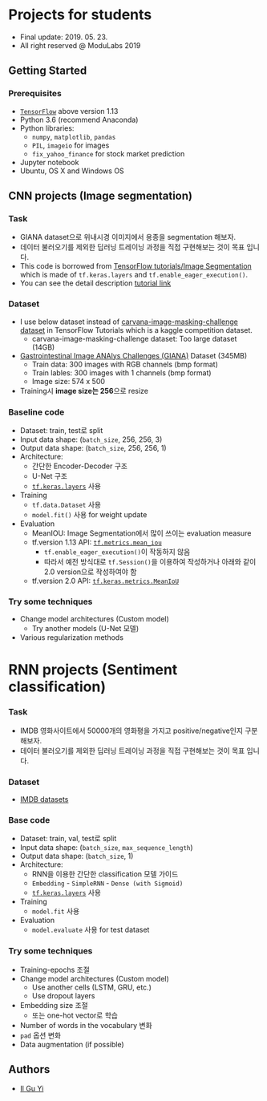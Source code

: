 # Projects for students 
* Final update: 2019. 05. 23.
* All right reserved @ ModuLabs 2019


## Getting Started

### Prerequisites
* [`TensorFlow`](https://www.tensorflow.org) above version 1.13
* Python 3.6 (recommend Anaconda)
* Python libraries:
  * `numpy`, `matplotlib`, `pandas`
  * `PIL`, `imageio` for images
  * `fix_yahoo_finance` for stock market prediction
* Jupyter notebook
* Ubuntu, OS X and Windows OS



## CNN projects (Image segmentation)

### Task
* GIANA dataset으로 위내시경 이미지에서 용종을 segmentation 해보자.
* 데이터 불러오기를 제외한 딥러닝 트레이닝 과정을 직접 구현해보는 것이 목표 입니다.
* This code is borrowed from [TensorFlow tutorials/Image Segmentation](https://github.com/tensorflow/models/blob/master/samples/outreach/blogs/segmentation_blogpost/image_segmentation.ipynb) which is made of `tf.keras.layers` and `tf.enable_eager_execution()`.
* You can see the detail description [tutorial link](https://github.com/tensorflow/models/blob/master/samples/outreach/blogs/segmentation_blogpost/image_segmentation.ipynb)  

### Dataset
* I use below dataset instead of [carvana-image-masking-challenge dataset](https://www.kaggle.com/c/carvana-image-masking-challenge/rules) in TensorFlow Tutorials which is a kaggle competition dataset.
  * carvana-image-masking-challenge dataset: Too large dataset (14GB)
* [Gastrointestinal Image ANAlys Challenges (GIANA)](https://giana.grand-challenge.org) Dataset (345MB)
  * Train data: 300 images with RGB channels (bmp format)
  * Train lables: 300 images with 1 channels (bmp format)
  * Image size: 574 x 500
* Training시 **image size는 256**으로 resize

### Baseline code
* Dataset: train, test로 split
* Input data shape: (`batch_size`, 256, 256, 3)
* Output data shape: (`batch_size`, 256, 256, 1)
* Architecture: 
  * 간단한 Encoder-Decoder 구조
  * U-Net 구조
  * [`tf.keras.layers`](https://www.tensorflow.org/api_docs/python/tf/keras/layers) 사용
* Training
  * `tf.data.Dataset` 사용
  * `model.fit()` 사용 for weight update
* Evaluation
  * MeanIOU: Image Segmentation에서 많이 쓰이는 evaluation measure
  * tf.version 1.13 API: [`tf.metrics.mean_iou`](https://www.tensorflow.org/api_docs/python/tf/metrics/mean_iou)
    * `tf.enable_eager_execution()`이 작동하지 않음
    * 따라서 예전 방식대로 `tf.Session()`을 이용하여 작성하거나 아래와 같이 2.0 version으로 작성하여야 함
  * tf.version 2.0 API: [`tf.keras.metrics.MeanIoU`](https://www.tensorflow.org/versions/r2.0/api_docs/python/tf/keras/metrics/MeanIoU)

### Try some techniques
* Change model architectures (Custom model)
  * Try another models (U-Net 모델)
* Various regularization methods



# RNN projects (Sentiment classification)

### Task
* IMDB 영화사이트에서 50000개의 영화평을 가지고 positive/negative인지 구분해보자.
* 데이터 불러오기를 제외한 딥러닝 트레이닝 과정을 직접 구현해보는 것이 목표 입니다.

### Dataset
* [IMDB datasets](https://www.imdb.com/interfaces/)

### Base code
* Dataset: train, val, test로 split
* Input data shape: (`batch_size`, `max_sequence_length`)
* Output data shape: (`batch_size`, 1)
* Architecture:
  * RNN을 이용한 간단한 classification 모델 가이드
  * `Embedding` - `SimpleRNN` - `Dense (with Sigmoid)`
  * [`tf.keras.layers`](https://www.tensorflow.org/api_docs/python/tf/keras/layers) 사용
* Training
  * `model.fit` 사용
* Evaluation
  * `model.evaluate` 사용 for test dataset

### Try some techniques
* Training-epochs 조절
* Change model architectures (Custom model)
  * Use another cells (LSTM, GRU, etc.)
  * Use dropout layers
* Embedding size 조절
  * 또는 one-hot vector로 학습
* Number of words in the vocabulary 변화
* `pad` 옵션 변화
* Data augmentation (if possible)



## Authors
* [Il Gu Yi](https://github.com/ilguyi)
